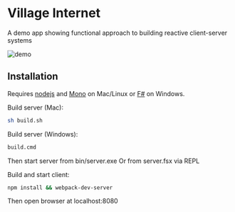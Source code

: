 # Village Internet

A demo app showing functional approach to building reactive client-server systems

![demo](https://cloud.githubusercontent.com/assets/2222587/19444726/503391e2-949a-11e6-8dcd-97732bdd5dc7.gif)

## Installation

Requires [nodejs](http://nodejs.org/) and [Mono](http://fsharp.org/use/mac/) on Mac/Linux or [F#](http://fsharp.org/use/windows/) on Windows.

Build server (Mac):
```sh
sh build.sh
```
Build server (Windows):
```sh
build.cmd
```
Then start server from bin/server.exe Or from server.fsx via REPL

Build and start client:
```sh
npm install && webpack-dev-server
```
Then open browser at localhost:8080